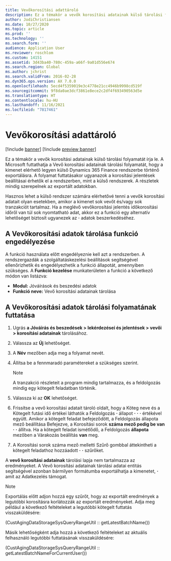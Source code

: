 ```yaml
---
title: Vevőkorosítási adattároló
description: Ez a témakör a vevők korosítási adatainak külső tárolási folyamatát írja le. A vevői korosítási adattárolási folyamat futtatásával elérhetővé teszi a kimenetet egy külső rendszerbe történő exportálásra.
author: JodiChristiansen
ms.date: 10/27/2020
ms.topic: article
ms.prod: ''
ms.technology: ''
ms.search.form: ''
audience: Application User
ms.reviewer: roschlom
ms.custom: 14151
ms.assetid: 3d43ba40-780c-459a-a66f-9a01d556e674
ms.search.region: Global
ms.author: jchrist
ms.search.validFrom: 2016-02-28
ms.dyn365.ops.version: AX 7.0.0
ms.openlocfilehash: 5ecd4f5359019e3c4778e21cc4946b9998cd519f
ms.sourcegitcommit: 9f8da0ae3dcf3861e8ece2c2df4f693490563d5e
ms.translationtype: HT
ms.contentlocale: hu-HU
ms.lasthandoff: 11/16/2021
ms.locfileid: "7817461"
---
```

# <a name="customer-aging-data-storage"></a>Vevőkorosítási adattároló

[!include [banner](../includes/banner.md)]
[!include [preview banner](../includes/preview-banner.md)]

Ez a témakör a vevők korosítási adatainak külső tárolási folyamatát írja le. A Microsoft futtathatja a Vevő korosítási adatainak tárolási folyamatát, hogy a kimenet elérhető legyen külső Dynamics 365 Finance rendszerbe történő exportálásra. A folyamat futtatásakor ugyanazok a korosítási jelentések beállításai érhetők el a rendszerben, mint a külső rendszerek. A részletek mindig szerepelnek az exportált adatokban.

Hasznos lehet a külső rendszer számára elérhetővé tenni a vevők korosítási adatait olyan esetekben, amikor a kimenet sok vevőt és/vagy sok tranzakciót tartalmaz. Ha a meglévő vevőkorosítási jelentés időkorosítási időről van túl sok nyomtatható adat, akkor ez a funkció egy alternatív lehetőséget biztosít ugyanezek az **·** adatok beszerkedéséhez.

## <a name="enable-the-customer-aging-data-storage-feature"></a>A Vevőkorosítási adatok tárolása funkció engedélyezése

A funkció használata előtt engedélyeznie kell azt a rendszerben. A rendszergazdák a szolgáltatáskezelési beállítások segítségével ellenőrizhetik és engedélyezhetik a funkció állapotát, amennyiben szükséges. A **Funkció kezelése** munkaterületen a funkció a következő módon van listázva:

- **Modul:** Jóváírások és beszedési adatok
- **Funkció neve:** Vevő korosítási adatainak tárolása

## <a name="run-the-customer-aging-data-storage-process"></a>A Vevőkorosítási adatok tárolási folyamatának futtatása

1. Ugrás **a Jóváírás és beszedések \> lekérdezései és jelentések \> vevői \> korosítási adatainak** tárolásához.
2. Válassza az **Új** lehetőséget.
3. A **Név** mezőben adja meg a folyamat nevét.
4. Állítsa be a fennmaradó paramétereket a szükséges szerint.

    > [!NOTE]
    > A tranzakció részleteit a program mindig tartalmazza, és a feldolgozás mindig egy kötegelt feladatban történik.

5. Válassza ki az **OK** lehetőséget.
6. Frissítse a vevő korosítási adatait tároló oldalt, hogy a Köteg neve és a Kötegelt futási idő értékei láthatók a Feldolgozás **·** állapot **·** **·** **·** értékével együtt. Amikor a kötegelt feladat befejeződött, a Feldolgozás állapota mező beállítása Befejezve, a Korosítási sorok **száma mező pedig be van** **·** **·** állítva. Ha a kötegelt feladat ismétlődő, a Feldolgozás **állapota** mezőben a Várakozás beállítás **van** meg.
7. A Korosítási sorok száma mező melletti Szűrő gombbal áttekintheti a kötegelt feladathoz hozzáadott **·** **·** szűrőket.

A **vevő korosítási adatainak** tárolási lapja nem tartalmazza az eredményeket. A Vevő korosítási adatainak tárolási adatai entitás segítségével azonban bármilyen formátumba exportálhatja a kimenetet, **·** amit az Adatkezelés támogat.

> [!NOTE]
> Exportálás előtt adjon hozzá egy szűrőt, hogy az exportált eredmények a legutóbbi korosításra korlátozzák az exportált eredményeket. Adja meg például a következő feltételeket a legutóbbi kötegelt futtatás visszaküldésére:
>
> (CustAgingDataStorageSysQueryRangeUtil :: getLatestBatchName())
>
> Másik lehetőségként adja hozzá a következő feltételeket az aktuális felhasználó legutóbbi futtatásának visszaküldésére:
>
> (CustAgingDataStorageSysQueryRangeUtil :: getLatestBatchNameForCurrentUser())
